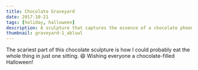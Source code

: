 ```yaml
---
title: Chocolate Graveyard
date: 2017-10-21
tags: [holiday, halloween]
description: A sculpture that captures the essence of a chocolate phoenix.
thumbnail: graveyard-1_ablswl
---
```


The scariest part of this chocolate sculpture is how I could probably eat the whole thing in just one sitting. 😄 Wishing everyone a chocolate-filled Halloween!
